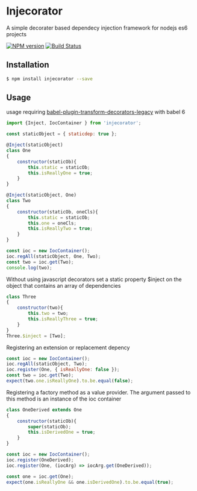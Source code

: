 Injecorator
===================

A simple decorater based dependecy injection framework for nodejs es6 projects

[![NPM version](https://badge.fury.io/js/injecorator.png)](http://badge.fury.io/js/injecorator)
[![Build Status](https://travis-ci.org/opentable/injecorator.png?branch=master)](https://travis-ci.org/injecorator/spur-ioc)

## Installation

```bash
$ npm install injecorator --save
```

## Usage

usage requiring [babel-plugin-transform-decorators-legacy](https://github.com/loganfsmyth/babel-plugin-transform-decorators-legacy)  with babel 6

```javascript
import {Inject, IocContainer } from 'injecorator';

const staticObject = { staticdep: true };

@Inject(staticObject)
class One
{
    constructor(staticOb){
        this.static = staticOb;
        this.isReallyOne = true;
    }
}

@Inject(staticObject, One)
class Two
{
    constructor(staticOb, oneCls){
        this.static = staticOb;
        this.one = oneCls;
        this.isReallyTwo = true;
    }    
}

const ioc = new IocContainer();
ioc.regAll(staticObject, One, Two);
const two = ioc.get(Two);
console.log(two);
```

Without using javascript decorators set a static property $inject on the object that contains an array of dependencies
```javascript
class Three
{
    constructor(two){
        this.two = two;
        this.isReallyThree = true;
    }     
}
Three.$inject = [Two];
```

Registering an extension or replacement depency
```javascript
const ioc = new IocContainer();
ioc.regAll(staticObject, Two);
ioc.register(One, { isReallyOne: false });
const two = ioc.get(Two);
expect(two.one.isReallyOne).to.be.equal(false);
```

Registering a factory method as a value provider. The argument passed to this method is an instance of the ioc container
```javascript
class OneDerived extends One
{
    constructor(staticOb){
        super(staticOb);
        this.isDerivedOne = true;
    }
}

const ioc = new IocContainer();
ioc.register(OneDerived);
ioc.register(One, (iocArg) => iocArg.get(OneDerived));

const one = ioc.get(One);
expect(one.isReallyOne && one.isDerivedOne).to.be.equal(true);
```
 
